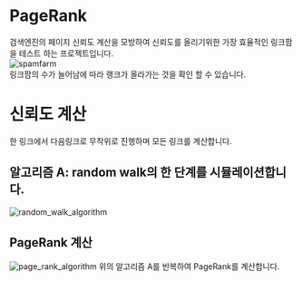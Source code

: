 # PageRank
검색엔진의 페이지 신뢰도 계산을 모방하여 신뢰도를 올리기위한 가장 효율적인 링크팜을 테스트 하는 프로젝트입니다.  
![spamfarm](https://user-images.githubusercontent.com/49792776/83967221-7d8e7580-a8fa-11ea-852e-83d2a3700cd5.PNG)  
링크팜의 수가 늘어남에 따라 랭크가 올라가는 것을 확인 할 수 있습니다.  
# 신뢰도 계산
한 링크에서 다음링크로 무작위로 진행하며 모든 링크를 계산합니다.
## 알고리즘 A: random walk의 한 단계를 시뮬레이션합니다.
![random_walk_algorithm](https://user-images.githubusercontent.com/49792776/86797666-e5c3a900-c0aa-11ea-9b7f-6c883d4c3105.JPG)
## PageRank 계산
![page_rank_algorithm](https://user-images.githubusercontent.com/49792776/86797662-e4927c00-c0aa-11ea-8fda-38a423c7abf4.JPG)
위의 알고리즘 A를 반복하여 PageRank를 계산합니다.
